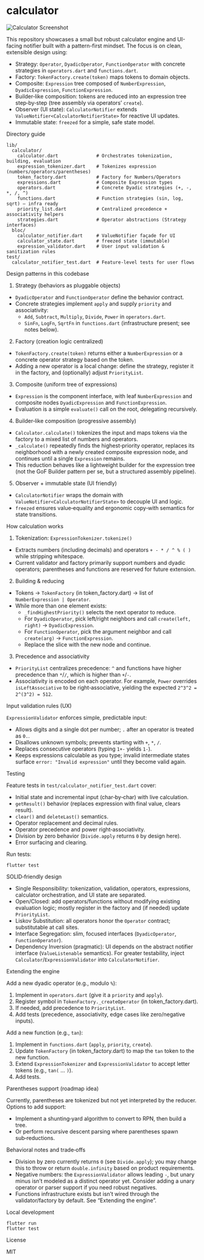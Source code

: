 # calculator

![Calculator Screenshot](https://github.com/zamaniafshar/calculator/blob/87f8575baed9e23fe287371c36bebc871e7ee593/resources/Screenshot%202025-08-26%20at%2017.10.01.png)



This repository showcases a small but robust calculator engine and UI-facing notifier built with a pattern-first mindset. The focus is on clean, extensible design using:

- Strategy: `Operator`, `DyadicOperator`, `FunctionOperator` with concrete strategies in `operators.dart` and `functions.dart`.
- Factory: `TokenFactory.create(token)` maps tokens to domain objects.
- Composite: `Expression` tree composed of `NumberExpression`, `DyadicExpression`, `FunctionExpression`.
- Builder‑like composition: tokens are reduced into an expression tree step‑by‑step (tree assembly via operators’ `create`).
- Observer (UI state): `CalculatorNotifier` extends `ValueNotifier<CalculatorNotifierState>` for reactive UI updates.
- Immutable state: `freezed` for a simple, safe state model.

Directory guide

```
lib/
  calculator/
    calculator.dart              # Orchestrates tokenization, building, evaluation
    expression_tokenizer.dart    # Tokenizes expression (numbers/operators/parentheses)
    token_factory.dart           # Factory for Numbers/Operators
    expressions.dart             # Composite Expression types
    operators.dart               # Concrete Dyadic strategies (+, -, *, /, ^)
    functions.dart               # Function strategies (sin, log, sqrt) – infra ready
    priority_list.dart           # Centralized precedence + associativity helpers
    strategies.dart              # Operator abstractions (Strategy interfaces)
  bloc/
    calculator_notifier.dart     # ValueNotifier façade for UI
    calculator_state.dart        # freezed state (immutable)
    expression_validator.dart    # User input validation & sanitization rules
test/
  calculator_notifier_test.dart  # Feature-level tests for user flows
```

Design patterns in this codebase

1) Strategy (behaviors as pluggable objects)
- `DyadicOperator` and `FunctionOperator` define the behavior contract.
- Concrete strategies implement `apply` and supply `priority` and associativity:
  - `Add`, `Subtract`, `Multiply`, `Divide`, `Power` in `operators.dart`.
  - `SinFn`, `LogFn`, `SqrtFn` in `functions.dart` (infrastructure present; see notes below).

2) Factory (creation logic centralized)
- `TokenFactory.create(token)` returns either a `NumberExpression` or a concrete operator strategy based on the token.
- Adding a new operator is a local change: define the strategy, register it in the factory, and (optionally) adjust `PriorityList`.

3) Composite (uniform tree of expressions)
- `Expression` is the component interface, with leaf `NumberExpression` and composite nodes `DyadicExpression` and `FunctionExpression`.
- Evaluation is a simple `evaluate()` call on the root, delegating recursively.

4) Builder‑like composition (progressive assembly)
- `Calculator.calculate()` tokenizes the input and maps tokens via the factory to a mixed list of numbers and operators.
- `_calculate()` repeatedly finds the highest‑priority operator, replaces its neighborhood with a newly created composite expression node, and continues until a single `Expression` remains.
- This reduction behaves like a lightweight builder for the expression tree (not the GoF Builder pattern per se, but a structured assembly pipeline).

5) Observer + immutable state (UI friendly)
- `CalculatorNotifier` wraps the domain with `ValueNotifier<CalculatorNotifierState>` to decouple UI and logic.
- `freezed` ensures value‑equality and ergonomic copy‑with semantics for state transitions.

How calculation works

1) Tokenization: `ExpressionTokenizer.tokenize()`
- Extracts numbers (including decimals) and operators `+ - * / ^ % ( )` while stripping whitespace.
- Current validator and factory primarily support numbers and dyadic operators; parentheses and functions are reserved for future extension.

2) Building & reducing
- Tokens → `TokenFactory` (in token_factory.dart) → list of `NumberExpression | Operator`.
- While more than one element exists:
  - `_findHighestPriority()` selects the next operator to reduce.
  - For `DyadicOperator`, pick left/right neighbors and call `create(left, right)` → `DyadicExpression`.
  - For `FunctionOperator`, pick the argument neighbor and call `create(arg)` → `FunctionExpression`.
  - Replace the slice with the new node and continue.

3) Precedence and associativity
- `PriorityList` centralizes precedence: `^` and functions have higher precedence than `*`/`/`, which is higher than `+`/`-`.
- Associativity is encoded on each operator. For example, `Power` overrides `isLeftAssociative` to be right‑associative, yielding the expected `2^3^2 = 2^(3^2) = 512`.

Input validation rules (UX)

`ExpressionValidator` enforces simple, predictable input:
- Allows digits and a single dot per number; `.` after an operator is treated as `0.`.
- Disallows unknown symbols; prevents starting with `+`, `*`, `/`.
- Replaces consecutive operators (typing `1+-` yields `1-`).
- Keeps expressions calculable as you type; invalid intermediate states surface `error: "Invalid expression"` until they become valid again.

Testing

Feature tests in `test/calculator_notifier_test.dart` cover:
- Initial state and incremental input (char‑by‑char) with live calculation.
- `getResult()` behavior (replaces expression with final value, clears result).
- `clear()` and `deleteLast()` semantics.
- Operator replacement and decimal rules.
- Operator precedence and power right‑associativity.
- Division by zero behavior (`Divide.apply` returns `0` by design here).
- Error surfacing and clearing.

Run tests:

```
flutter test
```

SOLID‑friendly design

- Single Responsibility: tokenization, validation, operators, expressions, calculator orchestration, and UI state are separated.
- Open/Closed: add operators/functions without modifying existing evaluation logic; mostly register in the factory and (if needed) update `PriorityList`.
- Liskov Substitution: all operators honor the `Operator` contract; substitutable at call sites.
- Interface Segregation: slim, focused interfaces (`DyadicOperator`, `FunctionOperator`).
- Dependency Inversion (pragmatic): UI depends on the abstract notifier interface (`ValueListenable` semantics). For greater testability, inject `Calculator`/`ExpressionValidator` into `CalculatorNotifier`.

Extending the engine

Add a new dyadic operator (e.g., modulo `%`):
1) Implement in `operators.dart` (give it a `priority` and `apply`).
2) Register symbol in `TokenFactory._createOperator` (in token_factory.dart).
3) If needed, add precedence to `PriorityList`.
4) Add tests (precedence, associativity, edge cases like zero/negative inputs).

Add a new function (e.g., `tan`):
1) Implement in `functions.dart` (`apply`, `priority`, `create`).
2) Update `TokenFactory` (in token_factory.dart) to map the `tan` token to the new function.
3) Extend `ExpressionTokenizer` and `ExpressionValidator` to accept letter tokens (e.g., `tan(` … `)`).
4) Add tests.

Parentheses support (roadmap idea)

Currently, parentheses are tokenized but not yet interpreted by the reducer. Options to add support:
- Implement a shunting‑yard algorithm to convert to RPN, then build a tree.
- Or perform recursive descent parsing where parentheses spawn sub‑reductions.

Behavioral notes and trade‑offs

- Division by zero currently returns `0` (see `Divide.apply`); you may change this to throw or return `double.infinity` based on product requirements.
- Negative numbers: the `ExpressionValidator` allows leading `-`, but unary minus isn’t modeled as a distinct operator yet. Consider adding a unary operator or parser support if you need robust negatives.
- Functions infrastructure exists but isn’t wired through the validator/factory by default. See “Extending the engine”.

Local development

```
flutter run
flutter test
```

License

MIT 
